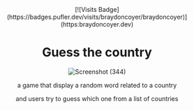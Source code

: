 <div align="center">
[![Visits Badge](https://badges.pufler.dev/visits/braydoncoyer/braydoncoyer)](https:braydoncoyer.dev)

 <h1>    Guess the country  </h1>
                                       
![Screenshot (344)](https://github.com/Aniyo44/guess-the-country/assets/109015835/ac45dcb8-382f-4ab1-952c-ef9095b56108)

   <p> a game that display a random word related to a country </p>
  <p> and users try to guess which one from a list of countries </p>


   </div>

